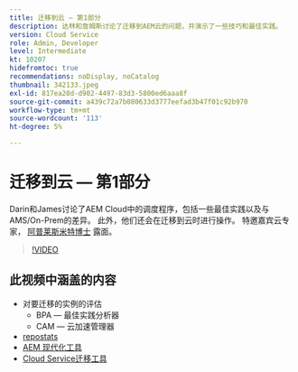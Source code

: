 ```yaml
---
title: 迁移到云 — 第1部分
description: 达林和詹姆斯讨论了迁移到AEM云的问题，并演示了一些技巧和最佳实践。
version: Cloud Service
role: Admin, Developer
level: Intermediate
kt: 10207
hidefromtoc: true
recommendations: noDisplay, noCatalog
thumbnail: 342133.jpeg
exl-id: 817ea20d-d902-4497-83d3-5800ed6aaa8f
source-git-commit: a439c72a7b080633d3777eefad3b47f01c92b970
workflow-type: tm+mt
source-wordcount: '113'
ht-degree: 5%

---
```


# 迁移到云 — 第1部分

Darin和James讨论了AEM Cloud中的调度程序，包括一些最佳实践以及与AMS/On-Prem的差异。 此外，他们还会在迁移到云时进行操作。 特邀嘉宾云专家， [阿普莱斯米特博士](https://twitter.com/DrApplesmith) 露面。

>[!VIDEO](https://video.tv.adobe.com/v/342133?quality=12&learn=on)

## 此视频中涵盖的内容

+ 对要迁移的实例的评估
   + BPA — 最佳实践分析器
   + CAM — 云加速管理器
+ [repostats](https://github.com/chetanmeh/oak-console-scripts/tree/master/src/main/groovy/repostats)
+ [AEM 现代化工具](https://opensource.adobe.com/aem-modernize-tools/)
+ [Cloud Service迁移工具](https://github.com/adobe/aem-cloud-service-source-migration)
